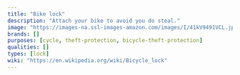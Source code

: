 ```yaml
---
title: "Bike lock"
description: "Attach your bike to avoid you do steal."
image: "https://images-na.ssl-images-amazon.com/images/I/41kV9491VCL.jpg"
brands: []
purposes: [cycle, theft-protection, bicycle-theft-protection]
qualities: []
types: [lock]
wiki: "https://en.wikipedia.org/wiki/Bicycle_lock"
---
```

